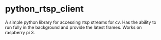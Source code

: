 # python_rtsp_client
A simple python library for accessing rtsp streams for cv. Has the ability to run fully in the background and provide the latest frames. Works on raspberry pi 3.

